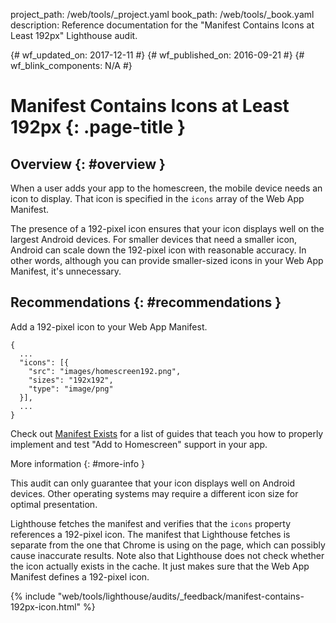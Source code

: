 project_path: /web/tools/_project.yaml
book_path: /web/tools/_book.yaml
description: Reference documentation for the "Manifest Contains Icons at Least 192px" Lighthouse audit.

{# wf_updated_on: 2017-12-11 #}
{# wf_published_on: 2016-09-21 #}
{# wf_blink_components: N/A #}

# Manifest Contains Icons at Least 192px  {: .page-title }

## Overview {: #overview }

When a user adds your app to the homescreen, the mobile device needs an icon to
display. That icon is specified in the `icons` array of the Web App Manifest.

The presence of a 192-pixel icon ensures that your icon displays well on the
largest Android devices. For smaller devices that need a smaller icon, Android
can scale down the 192-pixel icon with reasonable accuracy. In other words,
although you can provide smaller-sized icons in your Web App Manifest, it's
unnecessary.

## Recommendations {: #recommendations }

Add a 192-pixel icon to your Web App Manifest.

    {
      ...
      "icons": [{
        "src": "images/homescreen192.png",
        "sizes": "192x192",
        "type": "image/png"
      }],
      ...
    }

Check out [Manifest Exists](manifest-exists#recommendations)
for a list of guides that teach you how to properly
implement and test "Add to Homescreen" support in your app.

More information {: #more-info }

This audit can only guarantee that your icon displays well on Android devices.
Other operating systems may require a different icon size for optimal
presentation.

Lighthouse fetches the manifest and verifies that the `icons` property
references a 192-pixel icon. The manifest that Lighthouse fetches is
separate from the one that Chrome is using on the page, which can possibly
cause inaccurate results. Note also that Lighthouse does not check whether
the icon actually exists in the cache. It just makes sure that the Web App
Manifest defines a 192-pixel icon.


{% include "web/tools/lighthouse/audits/_feedback/manifest-contains-192px-icon.html" %}
